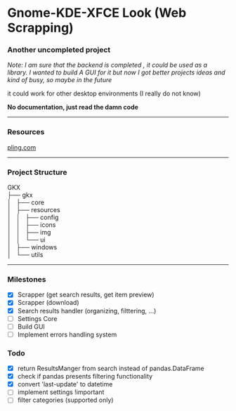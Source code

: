 # Gnome-KDE-XFCE Look (Web Scrapping)

### Another uncompleted project

*Note: I am sure that the backend is completed , it could be used as a library. I wanted to build A GUI for it but now I got better projects ideas and kind of busy, so maybe in the future*

it could work for other desktop environments (I really do not know)

**No documentation, just read the damn code**

---

### Resources

[pling.com](pling.com)

---

### Project Structure

GKX  
├── gkx  
│   ├── core  
│   ├── resources  
│   │   ├── config  
│   │   ├── icons  
│   │   ├── img  
│   │   └── ui  
│   ├── windows  
│   └── utils

---

### Milestones

- [x] Scrapper (get search results, get item preview)
- [x] Scrapper (download)
- [x] Search results handler (organizing, filttering, ...)
- [ ] Settings Core
- [ ] Build GUI
- [ ] Implement errors handling system

### Todo

- [x] return ResultsManger from search instead of pandas.DataFrame
- [x] check if pandas presents filtering functionality
- [x] convert 'last-update' to datetime
- [ ] implement settings !important
- [ ] filter categories (supported only)